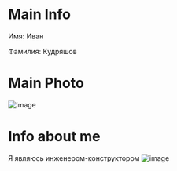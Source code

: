 # Main Info
Имя: Иван

Фамилия: Кудряшов

# Main Photo
![image](https://i.ytimg.com/vi/J759SqWGdXA/maxresdefault.jpg)

# Info about me
Я являюсь инженером-конструктором ![image](https://static.tildacdn.com/tild3637-3865-4939-b661-616464373361/shutterstock_1576770.jpg)